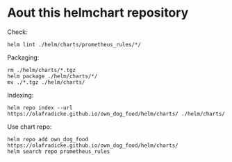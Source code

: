 Aout this helmchart repository
===============================

Check:

```
helm lint ./helm/charts/prometheus_rules/*/
```

Packaging:

```
rm ./helm/charts/*.tgz
helm package ./helm/charts/*/
mv ./*.tgz ./helm/charts/
```

Indexing:

```
helm repo index --url https://olafradicke.github.io/own_dog_food/helm/charts/ ./helm/charts/
```

Use chart repo:

```
helm repo add own_dog_food https://olafradicke.github.io/own_dog_food/helm/charts/
helm search repo prometheus_rules
```